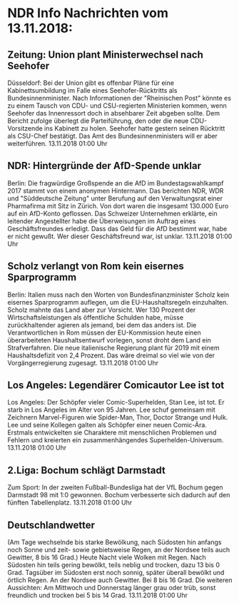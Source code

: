 # NDR Info Nachrichten vom 13.11.2018:


## Zeitung: Union plant Ministerwechsel nach Seehofer
Düsseldorf: Bei der Union gibt es offenbar Pläne für eine Kabinettsumbildung im Falle eines Seehofer-Rücktritts als Bundesinnenminister. Nach Informationen der "Rheinischen Post" könnte es zu einem Tausch von CDU- und CSU-regierten Ministerien kommen, wenn Seehofer das Innenressort doch in absehbarer Zeit abgeben sollte. Dem Bericht zufolge überlegt die Parteiführung, den oder die neue CDU-Vorsitzende ins Kabinett zu holen. Seehofer hatte gestern seinen Rücktritt als CSU-Chef bestätigt. Das Amt des Bundesinnenministers will er aber weiterführen. 13.11.2018 01:00 Uhr 

## NDR: Hintergründe der AfD-Spende unklar
Berlin: Die fragwürdige Großspende an die AfD im Bundestagswahlkampf 2017 stammt von einem anonymen Hintermann. Das berichten NDR, WDR und "Süddeutsche Zeitung" unter Berufung auf den Verwaltungsrat einer Pharmafirma mit Sitz in Zürich. Von dort waren die insgesamt 130.000 Euro auf ein AfD-Konto geflossen. Das Schweizer Unternehmen erklärte, ein leitender Angestellter habe die Überweisungen im Auftrag eines Geschäftsfreundes erledigt. Dass das Geld für die AfD bestimmt war, habe er nicht gewußt. Wer dieser Geschäftsfreund war, ist unklar. 13.11.2018 01:00 Uhr 

## Scholz verlangt von Rom kein eisernes Sparprogramm
Berlin: Italien muss nach den Worten von Bundesfinanzminister Scholz kein eisernes Sparprogramm auflegen, um die EU-Haushaltsregeln einzuhalten. Scholz mahnte das Land aber zur Vorsicht. Wer 130 Prozent der Wirtschaftsleistungen als öffentliche Schulden habe, müsse zurückhaltender agieren als jemand, bei dem das anders ist. Die Verantwortlichen in Rom müssen der EU-Kommission heute einen überarbeiteten Haushaltsentwurf vorlegen, sonst droht dem Land ein Strafverfahren. Die neue italienische Regierung plant für 2019 mit einem Haushaltsdefizit von 2,4 Prozent. Das wäre dreimal so viel wie von der Vorgängerregierung zugesagt. 13.11.2018 01:00 Uhr 

## Los Angeles: Legendärer Comicautor Lee ist tot
Los Angeles: Der Schöpfer vieler Comic-Superhelden, Stan Lee, ist tot. Er starb in Los Angeles im Alter von 95 Jahren. Lee schuf gemeinsam mit Zeichnern Marvel-Figuren wie Spider-Man, Thor, Doctor Strange und Hulk. Lee und seine Kollegen galten als Schöpfer einer neuen Comic-Ära. Erstmals entwickelten sie Charaktere mit menschlichen Problemen und Fehlern und  kreierten ein zusammenhängendes Superhelden-Universum. 13.11.2018 01:00 Uhr 

## 2.Liga: Bochum schlägt Darmstadt
Zum Sport: In der zweiten Fußball-Bundesliga hat der VfL Bochum gegen Darmstadt 98 mit 1:0 gewonnen. Bochum verbesserte sich dadurch auf den fünften Tabellenplatz. 13.11.2018 01:00 Uhr 

## Deutschlandwetter
(Am Tage wechselnde bis starke Bewölkung, nach Südosten hin anfangs noch Sonne und zeit- sowie gebietsweise Regen, an der Nordsee teils auch Gewitter, 8 bis 16 Grad.) Heute Nacht viele Wolken mit Regen. Nach Südosten hin teils gering bewölkt, teils neblig und trocken, dazu 13 bis 0 Grad. Tagsüber im Südosten erst noch sonnig, später überall bewölkt und örtlich Regen. An der Nordsee auch Gewitter. Bei 8 bis 16 Grad. Die weiteren Aussichten: Am Mittwoch und Donnerstag länger grau oder trüb, sonst freundlich und trocken bei 5 bis 14 Grad. 13.11.2018 01:00 Uhr 
